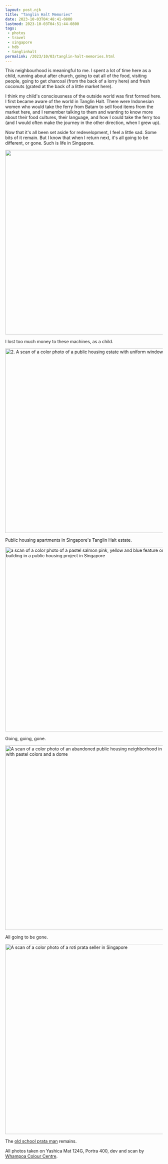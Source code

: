 ```yaml
---
layout: post.njk
title: "Tanglin Halt Memories"
date: 2023-10-03T04:48:41-0800
lastmod: 2023-10-03T04:51:44-0800
tags: 
 - photos
 - travel
 - singapore
 - hdb
 - tanglinhalt
permalink: /2023/10/03/tanglin-halt-memories.html
---
```

This neighbourhood is meaningful to me. I spent a lot of time here as a child, running about after church, going to eat all of the food, visiting people, going to get charcoal (from the back of a lorry here) and fresh coconuts (grated at the back of a little market here). 

I think my child's consciousness of the outside world was first formed here. I first became aware of the world in Tanglin Halt. There were Indonesian women who would take the ferry from Batam to sell food items from the market here, and I remember talking to them and wanting to know more about their food cultures, their language, and how I could take the ferry too (and I would often make the journey in the other direction, when I grew up).

Now that it's all been set aside for redevelopment, I feel a little sad. Some bits of it remain. But I know that when I return next, it's all going to be different, or gone. Such is life in Singapore.

<img src="/photos/uploads/000180450008.jpg" width="600" height="590" alt="">

I lost too much money to these machines, as a child.

<img src="/photos/uploads/000180470008-2.jpg" width="600" height="590" alt="2. A scan of a color photo of a public housing estate with uniform windows in singapore">

Public housing apartments in Singapore's Tanglin Halt estate.

<img src="/photos/uploads/000180470006-2.jpg" width="600" height="590" alt="a scan of a color photo of a pastel salmon pink, yellow and blue feature on the side of a building in a public housing project in Singapore">

Going, going, gone.

<img src="/photos/uploads/000180470009-2.jpg" width="600" height="590" alt="A scan of a color photo of an abandoned public housing neighborhood in Singapore with pastel colors and a dome">

All going to be gone.

<img src="/photos/uploads/000180470011-2.jpg" width="600" height="608" alt="A scan of a color photo of a roti prata seller in Singapore ">

The [old school prata man](https://maps.app.goo.gl/5bXLYQZzzWn26KzJ8) remains.

All photos taken on Yashica Mat 124G, Portra 400, dev and scan by [Whampoa Colour Centre](https://maps.app.goo.gl/xmJv1SH4zpPdog977). 
